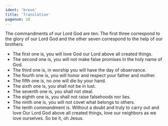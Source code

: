 ```yaml
---
ident: 'breve'
title: 'Translation'
pagenum: 18
---
```

The commandments of our Lord God are ten:
The first three correspond to the glory of our Lord God and the other seven correspond to the help of our brothers.


* The first one is, you will love God our Lord above all created things.
* The second one is, you will not make false promises in the holy name of God.
* The third one is, in worship you will have the day of observance.
* The fourth one is, you will honor and respect your father and mother.
* The fifth one is, no one will die by your hand.
* The sixth one is, you shall not be in lust.
* The seventh one is, you shall not steal.
* The eighth one is, you shall not raise falsehoods nor lies.
* The ninth one is, you will not covet what belongs to others.
* The tenth commandment is. Without a doubt and truly to carry out and love Our Lord God above all created things, love our neighbors as we love ourselves.
So be it, oh Jesus.


